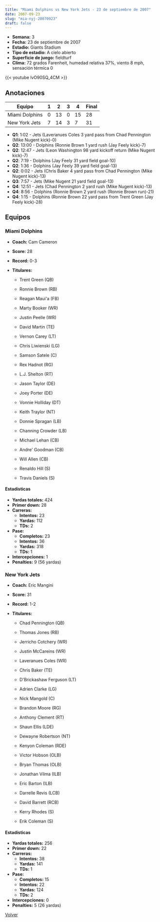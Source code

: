 ```yaml
---
title: "Miami Dolphins vs New York Jets - 23 de septiembre de 2007"
date: 2007-09-23
slug: "mia-nyj-20070923"
draft: false
---
```


- **Semana:** 3
- **Fecha:** 23 de septiembre de 2007
- **Estadio:** Giants Stadium
- **Tipo de estadio:** A cielo abierto
- **Superficie de juego:** fieldturf
- **Clima:** 72 grados Farenheit, humedad relativa 37%, viento 8 mph, sensación térmica 0


{{< youtube lvO90SQ_4CM >}}


## Anotaciones
| Equipo | 1 | 2 | 3 | 4 | Final |
|--------|---|---|---|---|-------|
| Miami Dolphins  | 0 | 13 | 0 | 15  | 28 |
| New York Jets  | 7 | 14 | 3 | 7  | 31 |
- **Q1**: 1:02 - Jets (Laveranues Coles 3 yard pass from Chad Pennington (Mike Nugent kick)-0)
- **Q2**: 13:00 - Dolphins (Ronnie Brown 1 yard rush (Jay Feely kick)-7)
- **Q2**: 12:47 - Jets (Leon Washington 98 yard kickoff return (Mike Nugent kick)-7)
- **Q2**: 7:19 - Dolphins (Jay Feely 31 yard field goal-10)
- **Q2**: 1:36 - Dolphins (Jay Feely 39 yard field goal-13)
- **Q2**: 0:02 - Jets (Chris Baker 4 yard pass from Chad Pennington (Mike Nugent kick)-13)
- **Q3**: 7:57 - Jets (Mike Nugent 21 yard field goal-13)
- **Q4**: 12:51 - Jets (Chad Pennington 2 yard rush (Mike Nugent kick)-13)
- **Q4**: 8:56 - Dolphins (Ronnie Brown 2 yard rush (Ronnie Brown run)-21)
- **Q4**: 1:15 - Dolphins (Ronnie Brown 22 yard pass from Trent Green (Jay Feely kick)-28)


## Equipos


### Miami Dolphins
* **Coach:** Cam Cameron
* **Score:** 28
* **Record:** 0-3
* **Titulares:** 

  * Trent Green (QB) 

  * Ronnie Brown (RB) 

  * Reagan Maui'a (FB) 

  * Marty Booker (WR) 

  * Justin Peelle (WR) 

  * David Martin (TE) 

  * Vernon Carey (LT) 

  * Chris Liwienski (LG) 

  * Samson Satele (C) 

  * Rex Hadnot (RG) 

  * L.J. Shelton (RT) 

  * Jason Taylor (DE) 

  * Joey Porter (DE) 

  * Vonnie Holliday (DT) 

  * Keith Traylor (NT) 

  * Donnie Spragan (LB) 

  * Channing Crowder (LB) 

  * Michael Lehan (CB) 

  * Andre' Goodman (CB) 

  * Will Allen (CB) 

  * Renaldo Hill (S) 

  * Travis Daniels (S) 

#### Estadísticas
* **Yardas totales:** 424
* **Primer down:** 28
* **Carreras:**
  * **Intentos:** 23
  * **Yardas:** 112
  * **TDs:** 2
* **Pase:**
  * **Completos:** 23
  * **Intentos:** 36
  * **Yardas:** 318
  * **TDs:** 1
* **Intercepciones:** 1
* **Penalties:** 9 (56 yardas)

### New York Jets
* **Coach:** Eric Mangini
* **Score:** 31
* **Record:** 1-2
* **Titulares:** 

  * Chad Pennington (QB) 

  * Thomas Jones (RB) 

  * Jerricho Cotchery (WR) 

  * Justin McCareins (WR) 

  * Laveranues Coles (WR) 

  * Chris Baker (TE) 

  * D'Brickashaw Ferguson (LT) 

  * Adrien Clarke (LG) 

  * Nick Mangold (C) 

  * Brandon Moore (RG) 

  * Anthony Clement (RT) 

  * Shaun Ellis (LDE) 

  * Dewayne Robertson (NT) 

  * Kenyon Coleman (RDE) 

  * Victor Hobson (OLB) 

  * Bryan Thomas (OLB) 

  * Jonathan Vilma (ILB) 

  * Eric Barton (ILB) 

  * Darrelle Revis (LCB) 

  * David Barrett (RCB) 

  * Kerry Rhodes (S) 

  * Erik Coleman (S) 

#### Estadísticas
* **Yardas totales:** 256
* **Primer down:** 22
* **Carreras:**
  * **Intentos:** 38
  * **Yardas:** 141
  * **TDs:** 1
* **Pase:**
  * **Completos:** 15
  * **Intentos:** 22
  * **Yardas:** 124
  * **TDs:** 2
* **Intercepciones:** 0
* **Penalties:** 5 (26 yardas)


[Volver](/historia/2007)
